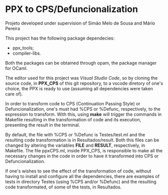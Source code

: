 # PPX to CPS/Defuncionalization

Projeto developed under supervision of Simão Melo de Sousa and Mário Pereira

This project has the following package dependecies:

+ ppx_tools;
+ compiler-libs.

Both the packages can be obtained through opam, the package manager for OCaml.

The editor used for this project was *Visual Studio Code*, so by cloning the source code, in **PPX_CPS** of this git repository, to a vscode diretory of one's choice, the PPX is ready to use (assuming all dependencies were taken care of).

In order to transform code to CPS (Continuation Passing Style) or Defuncionalization, one's must had %CPS or %Defunc, respectively, to the expression to transform. With this, using **make** will trigger the commands in Makefile resulting in the transformation of code and its execution, presenting the result in the terminal. 

By default, the file with %CPS or %Defunc is Testes/test.ml and the resulting code transformation is in Resultados/result. Both this files can be changed by altering the variables **FILE** and **RESULT**, respectively, in Makefile. The file ppxCPS.ml, inside PPX_CPS, is responsible to make all the necessary changes in the code in order to have it transformed into CPS or Defuncionalization.

If one's wishes to see the effect of the transformation of code, without having to install and configure all the dependencies, there are examples of tests in directory Testes (using %CPS and/or %Defunc) and the resulting code transformated, of some of the tests, in Resultados.

